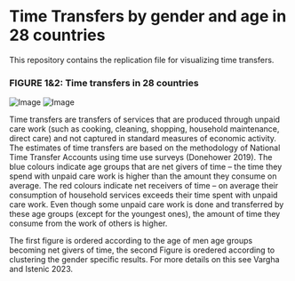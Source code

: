 # Time Transfers by gender and age in 28 countries

This repository contains the replication file for visualizing time transfers.

### FIGURE 1&2: Time transfers in 28 countries
![Image](https://user-images.githubusercontent.com/68189671/222546491-07476447-0e52-48f6-af03-f60921eec670.jpg)
![Image](https://user-images.githubusercontent.com/68189671/218576743-8a2cec1f-bf53-4938-afe3-85aecc76d3f3.jpg)

Time transfers are transfers of services that are produced through unpaid care work (such as cooking, cleaning, shopping, household maintenance, direct care) and not captured in standard measures of economic activity. The estimates of time transfers are based on the methodology of National Time Transfer Accounts using time use surveys (Donehower 2019). The blue colours indicate age groups that are net givers of time – the time they spend with unpaid care work is higher than the amount they consume on average. The red colours indicate net receivers of time – on average their consumption of household services exceeds their time spent with unpaid care work. Even though some unpaid care work is done and transferred by these age groups (except for the youngest ones), the amount of time they consume from the work of others is higher.

The first figure is ordered according to the age of men age groups becoming net givers of time, the second Figure is oredered according to clustering the gender specific results. For more details on this see Vargha and Istenic 2023.

